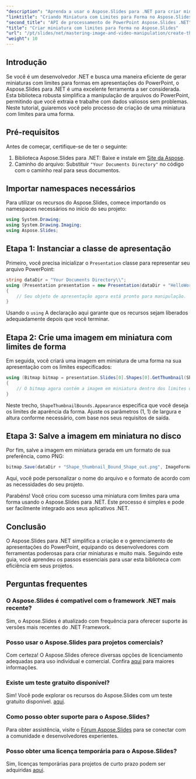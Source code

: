 ```yaml
---
"description": "Aprenda a usar o Aspose.Slides para .NET para criar miniaturas de imagens com limites definidos para formas em apresentações do PowerPoint. Este guia completo fornece instruções passo a passo."
"linktitle": "Criando Miniatura com Limites para Forma no Aspose.Slides"
"second_title": "API de processamento de PowerPoint Aspose.Slides .NET"
"title": "Criar miniatura com limites para forma no Aspose.Slides"
"url": "/pt/slides/net/mastering-image-and-video-manipulation/create-thumbnail-bounds-shape/"
"weight": 10
---
```


## Introdução

Se você é um desenvolvedor .NET e busca uma maneira eficiente de gerar miniaturas com limites para formas em apresentações do PowerPoint, o Aspose.Slides para .NET é uma excelente ferramenta a ser considerada. Esta biblioteca robusta simplifica a manipulação de arquivos do PowerPoint, permitindo que você extraia e trabalhe com dados valiosos sem problemas. Neste tutorial, guiaremos você pelo processo de criação de uma miniatura com limites para uma forma.

## Pré-requisitos

Antes de começar, certifique-se de ter o seguinte:

1. Biblioteca Aspose.Slides para .NET: Baixe e instale em [Site da Aspose](https://releases.aspose.com/slides/net/).
2. Caminho do arquivo: Substituir `"Your Documents Directory"` no código com o caminho real para seus documentos.

## Importar namespaces necessários

Para utilizar os recursos do Aspose.Slides, comece importando os namespaces necessários no início do seu projeto:

```csharp
using System.Drawing;
using System.Drawing.Imaging;
using Aspose.Slides;
```

## Etapa 1: Instanciar a classe de apresentação

Primeiro, você precisa inicializar o `Presentation` classe para representar seu arquivo PowerPoint:

```csharp
string dataDir = "Your Documents Directory\\";
using (Presentation presentation = new Presentation(dataDir + "HelloWorld.pptx"))
{
    // Seu objeto de apresentação agora está pronto para manipulação.
}
```

Usando o `using` A declaração aqui garante que os recursos sejam liberados adequadamente depois que você terminar.

## Etapa 2: Crie uma imagem em miniatura com limites de forma

Em seguida, você criará uma imagem em miniatura de uma forma na sua apresentação com os limites especificados:

```csharp
using (Bitmap bitmap = presentation.Slides[0].Shapes[0].GetThumbnail(ShapeThumbnailBounds.Appearance, 1, 1))
{
    // O bitmap agora contém a imagem em miniatura dentro dos limites definidos.
}
```

Neste trecho, `ShapeThumbnailBounds.Appearance` especifica que você deseja os limites de aparência da forma. Ajuste os parâmetros (1, 1) de largura e altura conforme necessário, com base nos seus requisitos de saída.

## Etapa 3: Salve a imagem em miniatura no disco

Por fim, salve a imagem em miniatura gerada em um formato de sua preferência, como PNG:

```csharp
bitmap.Save(dataDir + "Shape_thumbnail_Bound_Shape_out.png", ImageFormat.Png);
```

Aqui, você pode personalizar o nome do arquivo e o formato de acordo com as necessidades do seu projeto.

Parabéns! Você criou com sucesso uma miniatura com limites para uma forma usando o Aspose.Slides para .NET. Este processo é simples e pode ser facilmente integrado aos seus aplicativos .NET.

## Conclusão

O Aspose.Slides para .NET simplifica a criação e o gerenciamento de apresentações do PowerPoint, equipando os desenvolvedores com ferramentas poderosas para criar miniaturas e muito mais. Seguindo este guia, você aprendeu os passos essenciais para usar esta biblioteca com eficiência em seus projetos.

## Perguntas frequentes

### O Aspose.Slides é compatível com o framework .NET mais recente?

Sim, o Aspose.Slides é atualizado com frequência para oferecer suporte às versões mais recentes do .NET Framework.

### Posso usar o Aspose.Slides para projetos comerciais?

Com certeza! O Aspose.Slides oferece diversas opções de licenciamento adequadas para uso individual e comercial. Confira [aqui](https://purchase.aspose.com/buy) para maiores informações.

### Existe um teste gratuito disponível?

Sim! Você pode explorar os recursos do Aspose.Slides com um teste gratuito disponível. [aqui](https://releases.aspose.com/).

### Como posso obter suporte para o Aspose.Slides?

Para obter assistência, visite o [Fórum Aspose.Slides](https://forum.aspose.com/c/slides/11) para se conectar com a comunidade e desenvolvedores experientes.

### Posso obter uma licença temporária para o Aspose.Slides?

Sim, licenças temporárias para projetos de curto prazo podem ser adquiridas [aqui](https://purchase.aspose.com/temporary-license/).